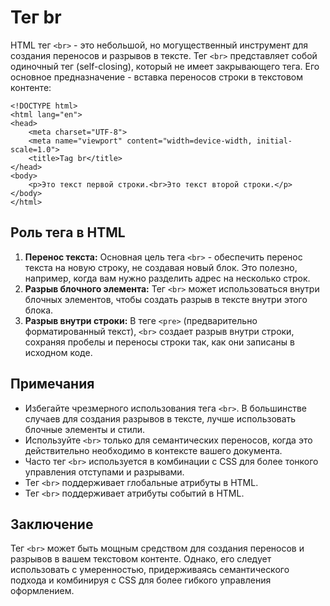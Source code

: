 # Тег br

HTML тег ``<br>`` - это небольшой, но могущественный инструмент для создания переносов и разрывов в тексте. Тег ``<br>`` представляет собой одиночный тег (self-closing), который не имеет закрывающего тега. Его основное предназначение - вставка переносов строки в текстовом контенте:

```
<!DOCTYPE html>
<html lang="en">
<head>
    <meta charset="UTF-8">
    <meta name="viewport" content="width=device-width, initial-scale=1.0">
    <title>Tag br</title>
</head>
<body>
    <p>Это текст первой строки.<br>Это текст второй строки.</p>
</body>
</html>
```

## Роль тега в HTML

1. **Перенос текста:** Основная цель тега ``<br>`` - обеспечить перенос текста на новую строку, не создавая новый блок. Это полезно, например, когда вам нужно разделить адрес на несколько строк.
2. **Разрыв блочного элемента:** Тег ``<br>`` может использоваться внутри блочных элементов, чтобы создать разрыв в тексте внутри этого блока.
3. **Разрыв внутри строки:** В теге ``<pre>`` (предварительно форматированный текст), ``<br>`` создает разрыв внутри строки, сохраняя пробелы и переносы строки так, как они записаны в исходном коде.

## Примечания

- Избегайте чрезмерного использования тега ``<br>``. В большинстве случаев для создания разрывов в тексте, лучше использовать блочные элементы и стили.
- Используйте ``<br>`` только для семантических переносов, когда это действительно необходимо в контексте вашего документа.
- Часто тег ``<br>`` используется в комбинации с CSS для более тонкого управления отступами и разрывами.
- Тег ``<br>`` поддерживает глобальные атрибуты в HTML.
- Тег ``<br>`` поддерживает атрибуты событий в HTML.

## Заключение

Тег ``<br>`` может быть мощным средством для создания переносов и разрывов в вашем текстовом контенте. Однако, его следует использовать с умеренностью, придерживаясь семантического подхода и комбинируя с CSS для более гибкого управления оформлением.
